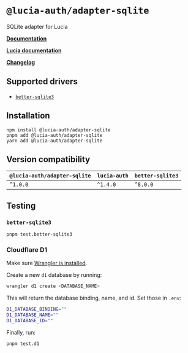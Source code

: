 # `@lucia-auth/adapter-sqlite`

SQLite adapter for Lucia

**[Documentation](https://lucia-auth.com/database/sqlite)**

**[Lucia documentation](https://lucia-auth.com)**

**[Changelog](https://github.com/pilcrowOnPaper/lucia/blob/main/packages/adapter-sqlite/CHANGELOG.md)**

## Supported drivers

- [`better-sqlite3`](https://github.com/WiseLibs/better-sqlite3)

## Installation

```
npm install @lucia-auth/adapter-sqlite
pnpm add @lucia-auth/adapter-sqlite
yarn add @lucia-auth/adapter-sqlite
```

## Version compatibility

| `@lucia-auth/adapter-sqlite` | `lucia-auth` | `better-sqlite3` |
| ---------------------------- | ------------ | ---------------- |
| `^1.0.0`                     | `^1.4.0`     | `^8.0.0`         |

## Testing

### `better-sqlite3`

```
pnpm test.better-sqlite3
```

### Cloudflare D1

Make sure [Wrangler is installed](https://developers.cloudflare.com/workers/wrangler/install-and-update/).

Create a new `d1` database by running:

```ts
wrangler d1 create <DATABASE_NAME>
```

This will return the database binding, name, and id. Set those in `.env`:

```bash
D1_DATABASE_BINDING=""
D1_DATABASE_NAME=""
D1_DATABASE_ID=""
```

Finally, run:

```
pnpm test.d1
```
